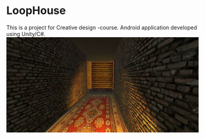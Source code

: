 # LoopHouse

This is a project for Creative design -course. Android application developed using Unity/C#.
<img src = "img.jpg">
